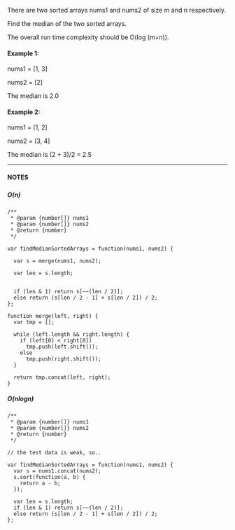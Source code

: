 There are two sorted arrays nums1 and nums2 of size m and n respectively.

Find the median of the two sorted arrays.

The overall run time complexity should be O\(log \(m+n\)\).

#### Example 1:

nums1 = \[1, 3\]

nums2 = \[2\]

The median is 2.0

#### Example 2:

nums1 = \[1, 2\]

nums2 = \[3, 4\]

The median is \(2 + 3\)/2 = 2.5

---

#### NOTES

##### 

##### O\(n\)

```
/**
 * @param {number[]} nums1
 * @param {number[]} nums2
 * @return {number}
 */

var findMedianSortedArrays = function(nums1, nums2) {

  var s = merge(nums1, nums2);

  var len = s.length;


  if (len & 1) return s[~~(len / 2)];
  else return (s[len / 2 - 1] + s[len / 2]) / 2;
};

function merge(left, right) {
  var tmp = [];

  while (left.length && right.length) {
    if (left[0] < right[0])
      tmp.push(left.shift());
    else
      tmp.push(right.shift());
  }

  return tmp.concat(left, right);
}
```

##### O\(nlogn\)

```
/**
 * @param {number[]} nums1
 * @param {number[]} nums2
 * @return {number}
 */

// the test data is weak, so..

var findMedianSortedArrays = function(nums1, nums2) {
  var s = nums1.concat(nums2);
  s.sort(function(a, b) {
    return a - b;
  });

  var len = s.length;
  if (len & 1) return s[~~(len / 2)];
  else return (s[len / 2 - 1] + s[len / 2]) / 2;
};
```



